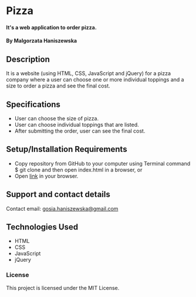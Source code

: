 # Pizza

#### It's a web application to order pizza.

#### By Malgorzata Haniszewska

## Description
It is a website (using HTML, CSS, JavaScript and jQuery) for a pizza company where a user can choose one or more individual toppings and a size to order a pizza and see the final cost.

## Specifications
* User can choose the size of pizza.
* User can choose individual toppings that are listed.
* After submitting the order, user can see the final cost.

## Setup/Installation Requirements

* Copy repository from GitHub to your computer using Terminal command $ git clone and then open index.html in a browser, or
* Open [link](https://yetka.github.io/pizza) in your browser.

## Support and contact details

Contact email: gosia.haniszewska@gmail.com

## Technologies Used

* HTML
* CSS
* JavaScript
* jQuery

### License

This project is licensed under the MIT License.
